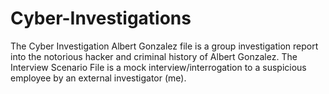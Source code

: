 # Cyber-Investigations
The Cyber Investigation Albert Gonzalez file is a group investigation report into the notorious hacker and criminal history of Albert Gonzalez. The Interview Scenario File is a mock interview/interrogation to a suspicious employee by an external investigator (me). 
